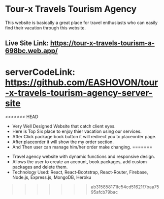 # Tour-x Travels Tourism Agency

This website is basically a great place for travel enthusiasts who can easily find their vacation through this website.

## Live Site Link: https://tour-x-travels-tourism-a-698bc.web.app/

# serverCodeLink: https://github.com/EASHOVON/tour-x-travels-tourism-agency-server-site

<<<<<<< HEAD
- Very Well Designed Website that catch client eyes.
- Here is Top Six place to enjoy thier vacation using our services.
- After Click package book button it will redirect you to placeorder page.
- After placeorder it will show the my order section.
- And Then user can manage him/her order make changing.
=======
* Travel agency website with dynamic functions and responsive design.
* Allows the user to create an account, book packages, add custom packages and delete them.
* Technology Used: React, React-Bootstrap, React-Router, Firebase, Node.js, Express.js, MongoDB, Heroku

>>>>>>> ab315858171fc54cd51621f7baa7595afcb79bac
